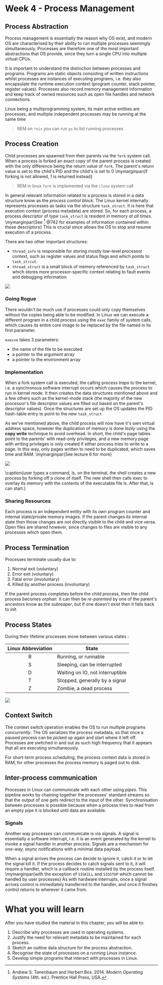 # Week 4 - Process Management


## Process Abstraction

Process management is essentially the reason why OS exist, and modern OS are characterised by their ability to run multiple processes seemingly simultaneously. Processes are therefore one of the most important abstractions that OS provide, since they turn a single CPU into multiple virtual CPUs.

It is important to understand the distinction between processes and programs. Programs are static objects consisting of written instructions whilst processes are instances of executing programs, i.e. they also encapsulate the runtime execution context (program counter, stack pointer, register values). Processes also record memory management information and keep track of owned resources such as open file handles and network connections.

Linux being a multiprogramming system, its main active entities are processes, and multiple independent processes may be running at the same time

> REM on `*nix` you can run `ps` to list running processes

## Process Creation

Child processes are spawned from their parents via the `fork` system call. When a process is forked an exact copy of the parent process is created with the only difference being the return value of `fork`. The parent's return value is set to the child's PID and the child's is set to 0 \mymarginpar{if forking is not allowed, 1 is returned instead}

> REM in linux `fork` is implemented via the `clone` system call

In general relevant information related to a process is stored in a data structure know as the *process control block*. The Linux kernel internally represents processes as tasks via the structure `task_struct`. It is here that execution context (process metadata) are stored. So, for each process, a process descriptor of type `task_struct` is resident in memory *at all times*. \mymarginpar{See [^1] @742 for examples of information contained within these descriptors} This is crucial since allows the OS to stop and resume execution of a process.

There are two other important structures:
- `thread_info` is responsible for storing mostly low-level processor context, such as register values and status flags and which points to `task_strcut`.
- `thread_struct` is a small block of memory referenced by `task_struct` which stores more processor-specific context relating to fault events and debugging information

![](@attachment/Clipboard_2021-02-16-16-56-29.png)

### Going Rogue 

There wouldn't be much use if processes could only copy themselves without the copies being able to be modified. In Linux we can execute a different program in a child process using the `exec` family of system calls, which causes its entire core image to be replaced by the file named in its first parameter. 

`execve` takes 3 parameters:
- the name of the file to be executed
- a pointer to the argument array
- a pointer to the environment array


### Implementation

When a fork system call is executed, the calling process *traps* to the kernel, i.e. a synchronous software interrupt occurs which causes the process to run in kernel mode. It then creates the data structures mentioned above and a few others such as the kernel-mode stack (the majority of the new processor's file descriptor values are filled out based on the parent's descriptor values). Once the structures are set up the OS updates the PID hash-table entry to point to the new `task_struct`

As we've mentioned above, the child process will now have it's own virtual address space, however the duplication of memory is done *lazily* using the **copy write** technique to avoid overhead. In short, the child's page tables point to the parents' with read-only privileges, and a new memory page with writing privileges is only created if either process tries to write to a page. In this way, only pages written to need to be duplicated, which saves time and RAM. \mymarginpar{See lecture 6 for more}

![](@attachment/Clipboard_2021-02-16-17-23-28.png)

\caption{user types a command, ls, on the terminal, the shell creates a new process
by forking off a clone of itself. The new shell then calls exec to overlay its memory
with the contents of the executable file ls. After that, ls can start.}

### Sharing Resources

Each process is an independent entity with its own program counter and internal state/private memory images. If the parent changes its internal state then those changes are not directly visible to the child and vice versa. Open files are shared however, since changes to files are visible to any processes which open them.

## Process Termination

Processes terminate usually due to:

1. Normal exit (voluntary)
1. Error exit (voluntary)
1. Fatal error (involuntary)
1. Killed by another process (involuntary)

If the parent process completes before the child process, then the child process becomes *orphan*. It can then be *re-parented* by one of the parent's ancestors know as the *subreaper*, but if one doesn't exist then it falls back to *init*. 


## Process States

During their lifetime processes move between various states :

|Linux Abbreviation|State|
|:-:|-|
|R|Running, or runnable|
|S|Sleeping, can be interrupted|
|D|Waiting on IO, not interruptible|
|T|Stopped, generally by a signal|
|Z|Zombie, a dead process|

![](@attachment/Clipboard_2021-02-01-11-38-37.png)

## Context Switch

The context switch operation enables the OS to run multiple programs *concurrently*. The OS serializes the process metadata, so that once a paused process can be picked up again and start where it left off. Processes are switched in and out as such high frequency that it appears that all are executing simultaneously. 

For short-term process scheduling, the process context data is stored in RAM, for other processes the process memory is paged out to disk.

## Inter-process communication

Processes in Linux can communicate with each other using *pipes*. This pipeline works by chaining together the processes' standard streams so that the output of one gets redirect to the input of the other. Synchronisation between processes is possible because when a process tries to read from an empty pipe it is blocked until data are available.

### Signals

Another way processes can communicate is via signals. A signal is essentially a software interrupt, i.e. it is an event generated by the kernel to invoke a signal handler in another process. Signals are a mechanism for *one-way, async* notifications with a minimal data payload.

When a signal arrives the process can decide to ignore it, catch it or to let the signal kill it. If the process decides to catch signals sent to it, it will require a handler, which is a callback routine installed by the process itself. \mymarginpar{with the exception of `SIGKILL` and `SIGSTOP` which cannot be handled by user processes} As with hardware interrupts, once a signal arrives control is immediately transferred to the handler, and once it finishes control returns to wherever it came from.


# What you will learn
After you have studied the material in this chapter, you will be able to:
1. Describe why processes are used in operating systems.
2. Justify the need for relevant metadata to be maintained for each process.
3. Sketch an outline data structure for the process abstraction.
4. Recognise the state of processes on a running Linux instance.
5. Develop simple programs that interact with processes in Linux.


[^1]: Andrew S. Tanenbaum and Herbert Bos. 2014. <i>Modern Operating Systems</i> (4th. ed.). Prentice Hall Press, USA.